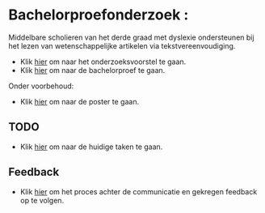 # Bachelorproefonderzoek : 

Middelbare scholieren van het derde graad met dyslexie ondersteunen bij het lezen van wetenschappelijke artikelen via tekstvereenvoudiging.

* Klik [hier](verslag/output/CluyseDylan-BPvoorstel.pdf) om naar het onderzoeksvoorstel te gaan.
* Klik [hier](verslag/output/CluyseDylanBP.pdf) om naar de bachelorproef te gaan.

Onder voorbehoud:
* Klik [hier](verslag/poster) om naar de poster te gaan.


## TODO

* Klik [hier](feedback-todo/todo.md) om naar de huidige taken te gaan.

## Feedback

* Klik [hier](feedback-todo/feedback-promotor.md) om het proces achter de communicatie en gekregen feedback op te volgen.